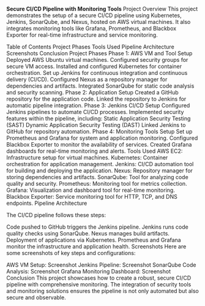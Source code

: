 **Secure CI/CD Pipeline with Monitoring Tools**
Project Overview
This project demonstrates the setup of a secure CI/CD pipeline using Kubernetes, Jenkins, SonarQube, and Nexus, hosted on AWS virtual machines. It also integrates monitoring tools like Grafana, Prometheus, and Blackbox Exporter for real-time infrastructure and service monitoring.

Table of Contents
Project Phases
Tools Used
Pipeline Architecture
Screenshots
Conclusion
Project Phases
Phase 1: AWS VM and Tool Setup
Deployed AWS Ubuntu virtual machines.
Configured security groups for secure VM access.
Installed and configured Kubernetes for container orchestration.
Set up Jenkins for continuous integration and continuous delivery (CI/CD).
Configured Nexus as a repository manager for dependencies and artifacts.
Integrated SonarQube for static code analysis and security scanning.
Phase 2: Application Setup
Created a GitHub repository for the application code.
Linked the repository to Jenkins for automatic pipeline integration.
Phase 3: Jenkins CI/CD Setup
Configured Jenkins pipelines to automate CI/CD processes.
Implemented security features within the pipeline, including:
Static Application Security Testing (SAST)
Dynamic Application Security Testing (DAST)
Linked Jenkins to GitHub for repository automation.
Phase 4: Monitoring Tools Setup
Set up Prometheus and Grafana for system and application monitoring.
Configured Blackbox Exporter to monitor the availability of services.
Created Grafana dashboards for real-time monitoring and alerts.
Tools Used
AWS EC2: Infrastructure setup for virtual machines.
Kubernetes: Container orchestration for application management.
Jenkins: CI/CD automation tool for building and deploying the application.
Nexus: Repository manager for storing dependencies and artifacts.
SonarQube: Tool for analyzing code quality and security.
Prometheus: Monitoring tool for metrics collection.
Grafana: Visualization and dashboard tool for real-time monitoring.
Blackbox Exporter: Service monitoring tool for HTTP, TCP, and DNS endpoints.
Pipeline Architecture

The CI/CD pipeline follows these steps:

Code pushed to GitHub triggers the Jenkins pipeline.
Jenkins runs code quality checks using SonarQube.
Nexus manages build artifacts.
Deployment of applications via Kubernetes.
Prometheus and Grafana monitor the infrastructure and application health.
Screenshots
Here are some screenshots of key steps and configurations:

AWS VM Setup: Screenshot
Jenkins Pipeline: Screenshot
SonarQube Code Analysis: Screenshot
Grafana Monitoring Dashboard: Screenshot
Conclusion
This project showcases how to create a robust, secure CI/CD pipeline with comprehensive monitoring. The integration of security tools and monitoring solutions ensures the pipeline is not only automated but also secure and observable.
